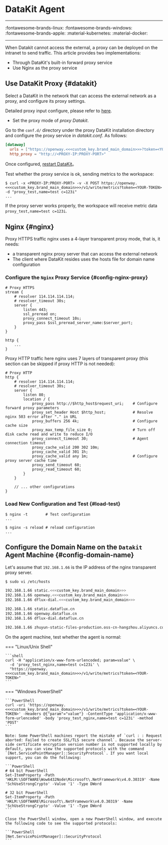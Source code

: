 # DataKit Agent
---

:fontawesome-brands-linux: :fontawesome-brands-windows: :fontawesome-brands-apple: :material-kubernetes: :material-docker:

---

When Datakit cannot access the external, a proxy can be deployed on the intranet to send traffic. This article provides two implementations:

- Through DataKit's built-in forward proxy service
- Use Nginx as the proxy service

## Use DataKit Proxy {#datakit}

Select a DataKit in the network that can access the external network as a proxy, and configure its proxy settings.

Detailed proxy input configure, please refer to [here](../integrations/proxy.md).

- Set the proxy mode of _proxy Datakit_.

Go to the `conf.d/` directory under the proxy DataKit installation directory and configure the proxy service in _datakit.conf_. As follows:

```toml
[dataway]
  urls = ["https://openway.<<<custom_key.brand_main_domain>>>?token=<YOUR-TOKEN>"]
  http_proxy = "http://<PROXY-IP:PROXY-PORT>"
```

Once configured, [restart DataKit](datakit-service-how-to.md#manage-service)。

Test whether the proxy service is ok, sending metrics to the workspace:

```shell
$ curl -x <PROXY-IP:PROXY-PORT> -v -X POST https://openway.<<<custom_key.brand_main_domain>>>/v1/write/metrics?token=<YOUR-TOKEN> -d "proxy_test,name=test c=123i"
...
```

If the proxy server works properly, the workspace will receive metric data `proxy_test,name=test c=123i`.

## Nginx {#nginx}

Proxy HTTPS traffic nginx uses a 4-layer transparent proxy mode, that is, it needs:

- a transparent nginx proxy server that can access the external network
- The client where DataKit resides uses the hosts file for domain name configuration

### Configure the `Nginx` Proxy Service {#config-nginx-proxy}

```not-set
# Proxy HTTPS
stream {
    # resolver 114.114.114.114;
    # resolver_timeout 30s;
    server {
        listen 443;
        ssl_preread on;
        proxy_connect_timeout 10s;
        proxy_pass $ssl_preread_server_name:$server_port;
    }
}

http {
    ...
}
```

Proxy HTTP traffic here nginx uses 7 layers of transparent proxy (this section can be skipped if proxy HTTP is not needed):

```not-set
# Proxy HTTP
http {
    # resolver 114.114.114.114;
    # resolver_timeout 30s;
    server {
        listen 80;
        location / {
            proxy_pass http://$http_host$request_uri;    # Configure forward proxy parameters
            proxy_set_header Host $http_host;            # Resolve nginx 503 error after "." in URL
            proxy_buffers 256 4k;                        # Configure cache size
            proxy_max_temp_file_size 0;                  # Turn off disk cache read and write to reduce I/O
            proxy_connect_timeout 30;                    # Agent connection timeout
            proxy_cache_valid 200 302 10m;
            proxy_cache_valid 301 1h;
            proxy_cache_valid any 1m;                    # Configure proxy server cache time
            proxy_send_timeout 60;
            proxy_read_timeout 60;
        }
    }

    // ... other configurations
}
```

### Load New Configuration and Test {#load-test}

```shell
$ nginx -t        # Test configuration
...

$ nginx -s reload # reload configuration
...
```

<!-- markdownlint-disable MD013 -->
## Configure the Domain Name on the `Datakit` Agent Machine {#config-domain-name}
<!-- markdownlint-enable -->

Let's assume that `192.168.1.66` is the IP address of the nginx transparent proxy server.

```sh
$ sudo vi /etc/hosts

192.168.1.66 static.<<<custom_key.brand_main_domain>>>
192.168.1.66 openway.<<<custom_key.brand_main_domain>>>
192.168.1.66 dflux-dial.<<<custom_key.brand_main_domain>>>

192.168.1.66 static.dataflux.cn
192.168.1.66 openway.dataflux.cn
192.168.1.66 dflux-dial.dataflux.cn

192.168.1.66 zhuyun-static-files-production.oss-cn-hangzhou.aliyuncs.com
```

On the agent machine, test whether the agent is normal:
<!-- markdownlint-disable MD046 -->
=== "Linux/Unix Shell"

    ```shell
    curl -H "application/x-www-form-urlencoded; param=value" \
      -d 'proxy_test_nginx,name=test c=123i' \
      "https://openway.<<<custom_key.brand_main_domain>>>/v1/write/metrics?token=<YOUR-TOKEN>"
    ```

=== "Windows PowerShell"

    ```PowerShell
    curl -uri 'https://openway.<<<custom_key.brand_main_domain>>>/v1/write/metrics?token=<YOUR-TOKEN>' -Headers @{"param"="value"} -ContentType 'application/x-www-form-urlencoded' -body 'proxy_test_nginx,name=test c=123i' -method 'POST'
    ```
    
    Note: Some PowerShell machines report the mistake of `curl : : Request aborted: Failed to create SSL/TLS secure channel`. Because the server-side certificate encryption version number is not supported locally by default, you can view the supported protocols with the command `[Net.ServicePointManager]::SecurityProtocol`. If you want local support, you can do the following:
    
    ```PowerShell
    # 64 bit PowerShell
    Set-ItemProperty -Path 'HKLM:\SOFTWARE\Wow6432Node\Microsoft\.NetFramework\v4.0.30319' -Name 'SchUseStrongCrypto' -Value '1' -Type DWord
    
    # 32 bit PowerShell
    Set-ItemProperty -Path 'HKLM:\SOFTWARE\Microsoft\.NetFramework\v4.0.30319' -Name 'SchUseStrongCrypto' -Value '1' -Type DWord
    ```
    
    Close the PowerShell window, open a new PowerShell window, and execute the following code to see the supported protocols:
    
    ```PowerShell
    [Net.ServicePointManager]::SecurityProtocol
    ```
<!-- markdownlint-enable -->
